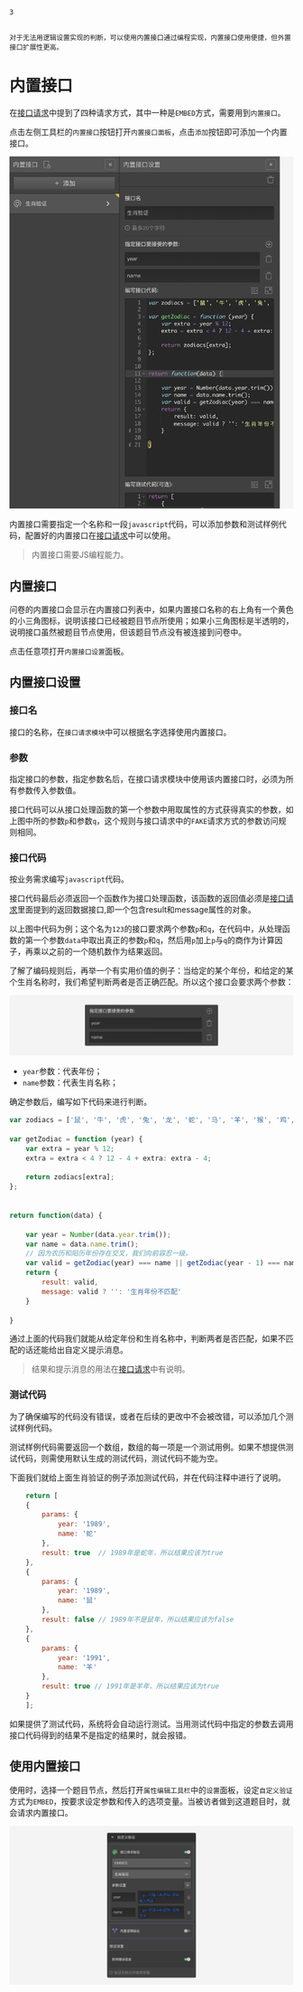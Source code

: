 ```index
3
```
```tag

```
```summary
对于无法用逻辑设置实现的判断，可以使用内置接口通过编程实现，内置接口使用便捷，但外置接口扩展性更高。
```
# 内置接口

在[接口请求](../14customValidation/02requestValidation.md)中提到了四种请求方式，其中一种是`EMBED`方式，需要用到`内置接口`。

点击左侧工具栏的`内置接口`按钮打开`内置接口面板`，点击`添加`按钮即可添加一个内置接口。

<img src='./assets/03embed-api/embed-api.png'>

内置接口需要指定一个名称和一段`javascript`代码，可以添加参数和测试样例代码，配置好的内置接口在[接口请求](../14customValidation/02requestValidation.md)中可以使用。

> 内置接口需要JS编程能力。

## 内置接口

问卷的内置接口会显示在内置接口列表中，如果内置接口名称的右上角有一个黄色的小三角图标，说明该接口已经被题目节点所使用；如果小三角图标是半透明的，说明接口虽然被题目节点使用，但该题目节点没有被连接到问卷中。

点击任意项打开`内置接口设置`面板。

## 内置接口设置

### 接口名
接口的名称，在`接口请求模块`中可以根据名字选择使用内置接口。

### 参数
指定接口的参数，指定参数名后，在接口请求模块中使用该内置接口时，必须为所有参数传入参数值。

接口代码可以从接口处理函数的第一个参数中用取属性的方式获得真实的参数，如上图中所的参数`p`和参数`q`，这个规则与接口请求中的`FAKE`请求方式的参数访问规则相同。

### 接口代码
按业务需求编写`javascript`代码。

接口代码最后必须返回一个函数作为接口处理函数，该函数的返回值必须是[接口请求](../14customValidation/02requestValidation.md)里面提到的返回数据接口,即一个包含result和message属性的对象。

以上图中代码为例；这个名为`123`的接口要求两个参数`p`和`q`，在代码中，从处理函数的第一个参数`data`中取出真正的参数`p`和`q`，然后用`p`加上`p`与`q`的商作为计算因子，再乘以之前的一个随机数作为结果返回。

了解了编码规则后，再举一个有实用价值的例子：当给定的某个年份，和给定的某个生肖名称时，我们希望判断两者是否正确匹配。所以这个接口会要求两个参数：

<img src='./assets/03embed-api/api-param.png'>

+ `year`参数：代表年份；
+ `name`参数：代表生肖名称；

确定参数后，编写如下代码来进行判断。

```javascript
var zodiacs = ['鼠', '牛', '虎', '兔', '龙', '蛇', '马', '羊', '猴', '鸡', '狗', '猪'];

var getZodiac = function (year) {
    var extra = year % 12;
    extra = extra < 4 ? 12 - 4 + extra: extra - 4;

    return zodiacs[extra];
};


return function(data) {

    var year = Number(data.year.trim());
    var name = data.name.trim();
    // 因为农历和阳历年份存在交叉，我们向前容忍一级。
    var valid = getZodiac(year) === name || getZodiac(year - 1) === name;
    return {
        result: valid, 
        message: valid ? '': '生肖年份不匹配'
    }

}
```
通过上面的代码我们就能从给定年份和生肖名称中，判断两者是否匹配，如果不匹配的话还能给出自定义提示消息。

> 结果和提示消息的用法在[接口请求](../14customValidation/02requestValidation.md)中有说明。

### 测试代码
为了确保编写的代码没有错误，或者在后续的更改中不会被改错，可以添加几个测试样例代码。

测试样例代码需要返回一个数组，数组的每一项是一个测试用例。如果不想提供测试代码，则需使用默认生成的测试代码，测试代码不能为空。

下面我们就给上面生肖验证的例子添加测试代码，并在代码注释中进行了说明。
```javascript
    return [
    {
        params: {
            year: '1989',
            name: '蛇'
        },
        result: true  // 1989年是蛇年，所以结果应该为true
    },
    {
        params: {
            year: '1989',
            name: '鼠'
        },
        result: false // 1989年不是鼠年，所以结果应该为false
    },
    {
        params: {
            year: '1991',
            name: '羊'
        },
        result: true // 1991年是羊年，所以结果应该为true
    }
    ];
```
如果提供了测试代码，系统将会自动运行测试。当用测试代码中指定的参数去调用接口代码得到的结果不是指定的结果时，就会报错。

## 使用内置接口
使用时，选择一个题目节点，然后打开`属性编辑工具栏`中的`设置`面板，设定`自定义验证`方式为`EMBED`，按要求设定参数和传入的选项变量。当被访者做到这道题目时，就会请求内置接口。

<img src='./assets/03embed-api/embed.png'>

